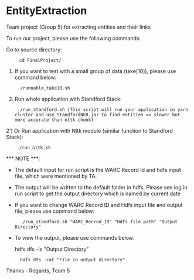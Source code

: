 # EntityExtraction
Team project (Group 5) for extracting entities and their links

To run our project, please use the following commands:

Go to source directory:

		 cd FinalProject/

1) If you want to test with a small group of data (take(10)), please use command below:

		./runnable_take10.sh

2) Run whole  application with Standford Stack:

		./run_standford.sh (This script will run your application in yarn cluster and use StandfordNER.jar to find entities => slower but more accurate than nltk chunk)

2') Or Run application with Nltk module (similar function to Standford Stack):

		./run_nltk.sh



*** NOTE ***:
- The default input for run script is the WARC Record Id and hdfs input file, which were mentioned by TA.

- The output will be written to the default folder in hdfs. Please see log in run script to get the output directory which is named by current date

- If you want to change WARC Record ID and Hdfs input file and output file,  please use command below:

		./run_standford.sh "WARC_Recrod_Id" "Hdfs file path" "Output Directory"

- To view the output, please use commands below:

  	hdfs dfs -ls "Output Directory"

		hdfs dfs -cat "File in output directory"


Thanks - Regards,
Team 5

